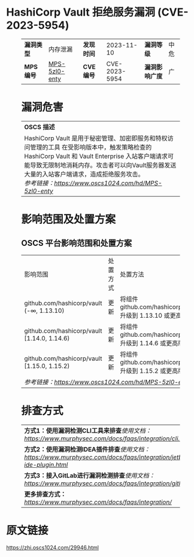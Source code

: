 # HashiCorp Vault 拒绝服务漏洞 (CVE-2023-5954)
<figure class="wp-block-table">
    <table>
        <tbody>
        <tr>
            <td><strong>漏洞类型</strong></td>
            <td>内存泄漏</td>
            <td><strong>发现时间</strong></td>
            <td>2023-11-10</td>
            <td><strong>漏洞等级</strong></td>
            <td>中危</td>
        </tr>
        <tr>
            <td><strong>MPS编号</strong></td>
            <td><a href="https://www.oscs1024.com/hd/MPS-5zl0-enty">MPS-5zl0-enty</a></td>
            <td><strong>CVE编号</strong></td>
            <td>CVE-2023-5954</td>
            <td><strong>漏洞影响广度</strong></td>
            <td>广</td>
        </tr>
        </tbody>
    </table>
</figure>


<figure class="wp-block-table">
    <h1 class="wp-block-heading">漏洞危害</h1>
    <table>
        <tbody>
        <tr>
            <td><strong>OSCS 描述</strong></td>
        </tr>
        <tr>
            <td>HashiCorp Vault 是用于秘密管理、加密即服务和特权访问管理的工具
在受影响版本中，触发策略检查的 HashiCorp Vault 和 Vault Enterprise 入站客户端请求可能导致无限制地消耗内存。攻击者可以向Vault服务器发送大量的入站客户端请求，造成拒绝服务攻击。<br><em>参考链接：<a
                    href="https://www.oscs1024.com/hd/MPS-5zl0-enty">https://www.oscs1024.com/hd/MPS-5zl0-enty</a></em>
            </td>
        </tr>
        </tbody>
    </table>
</figure>


<figure class="wp-block-table alignleft">
    <h1 class="wp-block-heading">影响范围及处置方案</h1>
    <h2 class="wp-block-heading"><strong>OSCS</strong> <strong>平台影响范围和处置方案</strong></h2>
    <table>
        <tbody>
        <tr>
            <td>影响范围</td>
            <td>处置方式</td>
            <td>处置方法</td>
        </tr>
        <tr><td rowspan="1">github.com/hashicorp/vault (-∞, 1.13.10)</td><td>更新</td><td>将组件 github.com/hashicorp/vault 升级到 1.13.10 或更高版本</td></tr><tr><td rowspan="1">github.com/hashicorp/vault [1.14.0, 1.14.6)</td><td>更新</td><td>将组件 github.com/hashicorp/vault 升级到 1.14.6 或更高版本</td></tr><tr><td rowspan="1">github.com/hashicorp/vault [1.15.0, 1.15.2)</td><td>更新</td><td>将组件 github.com/hashicorp/vault 升级到 1.15.2 或更高版本</td></tr>
        <tr>
            <td colspan="3"><em>参考链接：</em><em><a
                    href="https://www.oscs1024.com/hd/MPS-5zl0-enty">https://www.oscs1024.com/hd/MPS-5zl0-enty</a></em></td>
        </tr>
        </tbody>
    </table>
</figure>


<figure class="wp-block-table">
    <h1 class="wp-block-heading">排查方式</h1>
    <table>
        <tbody>
        <tr>
            <td><strong>方式1：使用漏洞检测CLI工具来排查</strong><em>使用文档：<a
                    href="https://www.murphysec.com/docs/faqs/integration/cli.html">https://www.murphysec.com/docs/faqs/integration/cli.html</a></em>
            </td>
        </tr>
        <tr>
            <td><strong>方式2：使用漏洞检测IDEA插件排查</strong><em>使用文档：<a
                    href="https://www.murphysec.com/docs/faqs/integration/jetbrains-ide-plugin.html">https://www.murphysec.com/docs/faqs/integration/jetbrains-ide-plugin.html</a></em>
            </td>
        </tr>
        <tr>
            <td><strong>方式3：接入GitLab进行漏洞检测排查</strong><em>使用文档：<a
                    href="https://www.murphysec.com/docs/faqs/integration/gitlab.html">https://www.murphysec.com/docs/faqs/integration/gitlab.html</a></em>
            </td>
        </tr>
        <tr>
            <td><strong>更多排查方式：</strong><em><a
                    href="https://www.murphysec.com/docs/faqs/integration/">https://www.murphysec.com/docs/faqs/integration/</a></em>
            </td>
        </tr>
        </tbody>
    </table>
</figure>
<h1>原文链接</h1>
<p><a href="https://zhi.oscs1024.com/29946.html">https://zhi.oscs1024.com/29946.html</a></p>